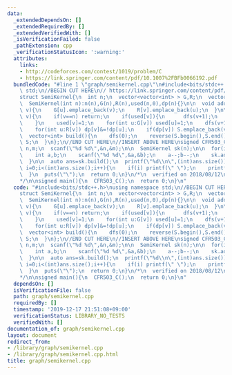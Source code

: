 ```yaml
---
data:
  _extendedDependsOn: []
  _extendedRequiredBy: []
  _extendedVerifiedWith: []
  _isVerificationFailed: false
  _pathExtension: cpp
  _verificationStatusIcon: ':warning:'
  attributes:
    links:
    - http://codeforces.com/contest/1019/problem/C
    - https://link.springer.com/content/pdf/10.1007%2FBFb0066192.pdf
  bundledCode: "#line 1 \"graph/semikernel.cpp\"\n#include<bits/stdc++.h>\nusing namespace\
    \ std;\n//BEGIN CUT HERE\n// https://link.springer.com/content/pdf/10.1007%2FBFb0066192.pdf\n\
    struct SemiKernel{\n  int n;\n  vector<vector<int> > G,R;\n  vector<int> used,dp,S;\n\
    \  SemiKernel(int n):n(n),G(n),R(n),used(n,0),dp(n){}\n\n  void add_edge(int u,int\
    \ v){\n    G[u].emplace_back(v);\n    R[v].emplace_back(u);\n  }\n\n  void dfs(int\
    \ v){\n    if(v==n) return;\n    if(used[v]){\n      dfs(v+1);\n      return;\n\
    \    }\n    used[v]=1;\n    for(int u:G[v]) used[u]=1;\n    dfs(v+1);\n    dp[v]=1;\n\
    \    for(int u:R[v]) dp[v]&=!dp[u];\n    if(dp[v]) S.emplace_back(v);\n  }\n\n\
    \  vector<int> build(){\n    dfs(0);\n    reverse(S.begin(),S.end());\n    return\
    \ S;\n  }\n};\n//END CUT HERE\n//INSERT ABOVE HERE\nsigned CFR503_C(){\n  int\
    \ n,m;\n  scanf(\"%d %d\",&n,&m);\n\n  SemiKernel sk(n);\n\n  for(int i=0;i<m;i++){\n\
    \    int a,b;\n    scanf(\"%d %d\",&a,&b);\n    a--;b--;\n    sk.add_edge(a,b);\n\
    \  }\n\n  auto ans=sk.build();\n  printf(\"%d\\n\",(int)ans.size());\n  for(int\
    \ i=0;i<(int)ans.size();i++){\n    if(i) printf(\" \");\n    printf(\"%d\",ans[i]+1);\n\
    \  }\n  puts(\"\");\n  return 0;\n}\n/*\n  verified on 2018/08/12\n  http://codeforces.com/contest/1019/problem/C\n\
    */\n\nsigned main(){\n  CFR503_C();\n  return 0;\n}\n"
  code: "#include<bits/stdc++.h>\nusing namespace std;\n//BEGIN CUT HERE\n// https://link.springer.com/content/pdf/10.1007%2FBFb0066192.pdf\n\
    struct SemiKernel{\n  int n;\n  vector<vector<int> > G,R;\n  vector<int> used,dp,S;\n\
    \  SemiKernel(int n):n(n),G(n),R(n),used(n,0),dp(n){}\n\n  void add_edge(int u,int\
    \ v){\n    G[u].emplace_back(v);\n    R[v].emplace_back(u);\n  }\n\n  void dfs(int\
    \ v){\n    if(v==n) return;\n    if(used[v]){\n      dfs(v+1);\n      return;\n\
    \    }\n    used[v]=1;\n    for(int u:G[v]) used[u]=1;\n    dfs(v+1);\n    dp[v]=1;\n\
    \    for(int u:R[v]) dp[v]&=!dp[u];\n    if(dp[v]) S.emplace_back(v);\n  }\n\n\
    \  vector<int> build(){\n    dfs(0);\n    reverse(S.begin(),S.end());\n    return\
    \ S;\n  }\n};\n//END CUT HERE\n//INSERT ABOVE HERE\nsigned CFR503_C(){\n  int\
    \ n,m;\n  scanf(\"%d %d\",&n,&m);\n\n  SemiKernel sk(n);\n\n  for(int i=0;i<m;i++){\n\
    \    int a,b;\n    scanf(\"%d %d\",&a,&b);\n    a--;b--;\n    sk.add_edge(a,b);\n\
    \  }\n\n  auto ans=sk.build();\n  printf(\"%d\\n\",(int)ans.size());\n  for(int\
    \ i=0;i<(int)ans.size();i++){\n    if(i) printf(\" \");\n    printf(\"%d\",ans[i]+1);\n\
    \  }\n  puts(\"\");\n  return 0;\n}\n/*\n  verified on 2018/08/12\n  http://codeforces.com/contest/1019/problem/C\n\
    */\n\nsigned main(){\n  CFR503_C();\n  return 0;\n}\n"
  dependsOn: []
  isVerificationFile: false
  path: graph/semikernel.cpp
  requiredBy: []
  timestamp: '2019-12-17 21:51:08+09:00'
  verificationStatus: LIBRARY_NO_TESTS
  verifiedWith: []
documentation_of: graph/semikernel.cpp
layout: document
redirect_from:
- /library/graph/semikernel.cpp
- /library/graph/semikernel.cpp.html
title: graph/semikernel.cpp
---
```

